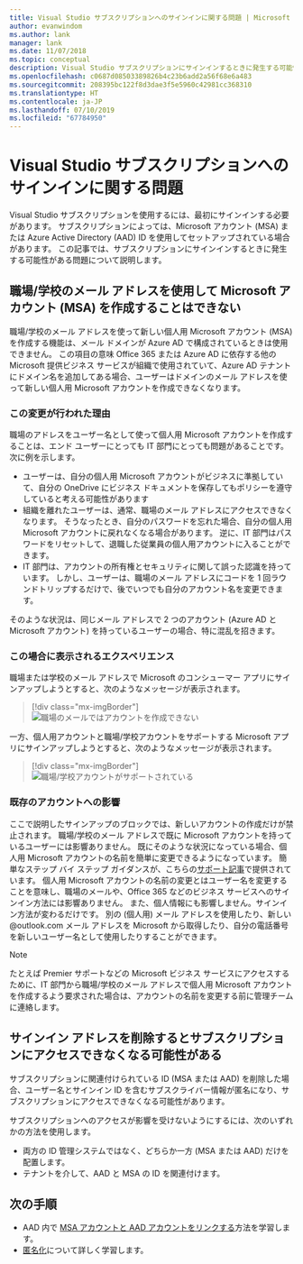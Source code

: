 ```yaml
---
title: Visual Studio サブスクリプションへのサインインに関する問題 | Microsoft Docs
author: evanwindom
ms.author: lank
manager: lank
ms.date: 11/07/2018
ms.topic: conceptual
description: Visual Studio サブスクリプションにサインインするときに発生する可能性のある問題について説明します
ms.openlocfilehash: c0687d08503389826b4c23b6add2a56f68e6a483
ms.sourcegitcommit: 208395bc122f8d3dae3f5e5960c42981cc368310
ms.translationtype: HT
ms.contentlocale: ja-JP
ms.lasthandoff: 07/10/2019
ms.locfileid: "67784950"
---
```

# <a name="issues-signing-in-to-visual-studio-subscriptions"></a>Visual Studio サブスクリプションへのサインインに関する問題
Visual Studio サブスクリプションを使用するには、最初にサインインする必要があります。  サブスクリプションによっては、Microsoft アカウント (MSA) または Azure Active Directory (AAD) ID を使用してセットアップされている場合があります。  この記事では、サブスクリプションにサインインするときに発生する可能性がある問題について説明します。

## <a name="microsoft-accounts-msa-cannot-be-created-using-workschool-email-addresses"></a>職場/学校のメール アドレスを使用して Microsoft アカウント (MSA) を作成することはできない

職場/学校のメール アドレスを使って新しい個人用 Microsoft アカウント (MSA) を作成する機能は、メール ドメインが Azure AD で構成されているときは使用できません。 この項目の意味 Office 365 または Azure AD に依存する他の Microsoft 提供ビジネス サービスが組織で使用されていて、Azure AD テナントにドメイン名を追加してある場合、ユーザーはドメインのメール アドレスを使って新しい個人用 Microsoft アカウントを作成できなくなります。

### <a name="why-was-this-change-made"></a>この変更が行われた理由

職場のアドレスをユーザー名として使って個人用 Microsoft アカウントを作成することは、エンド ユーザーにとっても IT 部門にとっても問題があることです。 次に例を示します。
- ユーザーは、自分の個人用 Microsoft アカウントがビジネスに準拠していて、自分の OneDrive にビジネス ドキュメントを保存してもポリシーを遵守していると考える可能性があります
- 組織を離れたユーザーは、通常、職場のメール アドレスにアクセスできなくなります。 そうなったとき、自分のパスワードを忘れた場合、自分の個人用 Microsoft アカウントに戻れなくなる場合があります。 逆に、IT 部門はパスワードをリセットして、退職した従業員の個人用アカウントに入ることができます。
- IT 部門は、アカウントの所有権とセキュリティに関して誤った認識を持っています。 しかし、ユーザーは、職場のメール アドレスにコードを 1 回ラウンドトリップするだけで、後でいつでも自分のアカウント名を変更できます。

そのような状況は、同じメール アドレスで 2 つのアカウント (Azure AD と Microsoft アカウント) を持っているユーザーの場合、特に混乱を招きます。

### <a name="what-does-this-experience-look-like"></a>この場合に表示されるエクスペリエンス

職場または学校のメール アドレスで Microsoft のコンシューマー アプリにサインアップしようとすると、次のようなメッセージが表示されます。

   > [!div class="mx-imgBorder"]
   > ![職場のメールではアカウントを作成できない](_img/sign-in-issues/cannot-use-work-email.png)

一方、個人用アカウントと職場/学校アカウントをサポートする Microsoft アプリにサインアップしようとすると、次のようなメッセージが表示されます。

   > [!div class="mx-imgBorder"]
   > ![職場/学校アカウントがサポートされている](_img/sign-in-issues/existing-account.png)

### <a name="are-existing-accounts-affected"></a>既存のアカウントへの影響
ここで説明したサインアップのブロックでは、新しいアカウントの作成だけが禁止されます。 職場/学校のメール アドレスで既に Microsoft アカウントを持っているユーザーには影響ありません。 既にそのような状況になっている場合、個人用 Microsoft アカウントの名前を簡単に変更できるようになっています。 簡単なステップ バイ ステップ ガイダンスが、こちらの[サポート記事](http://windows.microsoft.com/en-US/Windows/rename-personal-microsoft-account)で提供されています。 個人用 Microsoft アカウントの名前の変更とはユーザー名を変更することを意味し、職場のメールや、Office 365 などのビジネス サービスへのサインイン方法には影響ありません。 また、個人情報にも影響しません。サインイン方法が変わるだけです。 別の (個人用) メール アドレスを使用したり、新しい @outlook.com メール アドレスを Microsoft から取得したり、自分の電話番号を新しいユーザー名として使用したりすることができます。

> [!NOTE]
> たとえば Premier サポートなどの Microsoft ビジネス サービスにアクセスするために、IT 部門から職場/学校のメール アドレスで個人用 Microsoft アカウントを作成するよう要求された場合は、アカウントの名前を変更する前に管理チームに連絡します。

## <a name="deleting-a-sign-in-address-may-prevent-access-to-a-subscription"></a>サインイン アドレスを削除するとサブスクリプションにアクセスできなくなる可能性がある

サブスクリプションに関連付けられている ID (MSA または AAD) を削除した場合、ユーザー名とサインイン ID を含むサブスクライバー情報が匿名になり、サブスクリプションにアクセスできなくなる可能性があります。

サブスクリプションへのアクセスが影響を受けないようにするには、次のいずれかの方法を使用します。
- 両方の ID 管理システムではなく、どちらか一方 (MSA または AAD) だけを配置します。
- テナントを介して、AAD と MSA の ID を関連付けます。

## <a name="next-steps"></a>次の手順
- AAD 内で [MSA アカウントと AAD アカウントをリンクする](/azure/active-directory/b2b/add-users-administrator)方法を学習します。
- [匿名化](anonymization.md)について詳しく学習します。
